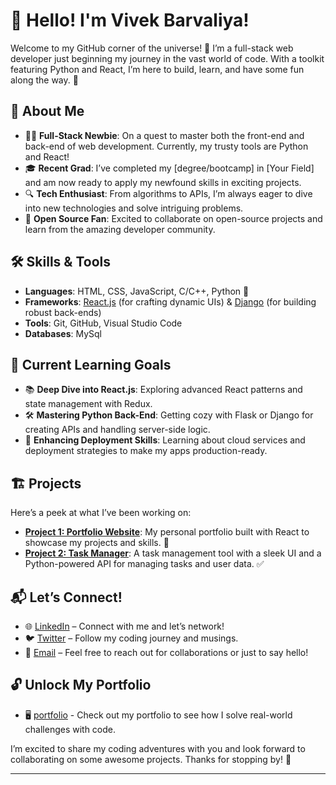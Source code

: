 # 👋 Hello! I'm Vivek Barvaliya!

Welcome to my GitHub corner of the universe! 🌌 I’m a full-stack web developer just beginning my journey in the vast world of code. With a toolkit featuring Python and React, I’m here to build, learn, and have some fun along the way. 🎉

## 🚀 About Me

- 🧑‍💻 **Full-Stack Newbie**: On a quest to master both the front-end and back-end of web development. Currently, my trusty tools are Python and React!
- 🎓 **Recent Grad**: I’ve completed my [degree/bootcamp] in [Your Field] and am now ready to apply my newfound skills in exciting projects.
- 🔍 **Tech Enthusiast**: From algorithms to APIs, I’m always eager to dive into new technologies and solve intriguing problems.
- 🤝 **Open Source Fan**: Excited to collaborate on open-source projects and learn from the amazing developer community.

## 🛠️ Skills & Tools

- **Languages**: HTML, CSS, JavaScript, C/C++, Python 🐍
- **Frameworks**: [React.js](https://reactjs.org/) (for crafting dynamic UIs) & [Django](https://www.djangoproject.com/) (for building robust back-ends)
- **Tools**: Git, GitHub, Visual Studio Code
- **Databases**: MySql

## 🌟 Current Learning Goals

- 📚 **Deep Dive into React.js**: Exploring advanced React patterns and state management with Redux.
- 🛠️ **Mastering Python Back-End**: Getting cozy with Flask or Django for creating APIs and handling server-side logic.
- 🚀 **Enhancing Deployment Skills**: Learning about cloud services and deployment strategies to make my apps production-ready.

## 🏗️ Projects

Here’s a peek at what I’ve been working on:

- **[Project 1: Portfolio Website](https://github.com/Vivek4224/My_Project/tree/main/vivek%20site/responsive-portfolio-website-patrick-main)**: My personal portfolio built with React to showcase my projects and skills. 🌟
- **[Project 2: Task Manager](https://github.com/yourusername/project3)**: A task management tool with a sleek UI and a Python-powered API for managing tasks and user data. ✅

## 📬 Let’s Connect!

- 🌐 [LinkedIn](https://www.linkedin.com/in/vivek-barvaliya/) – Connect with me and let’s network!
- 🐦 [Twitter](https://x.com/VKing2283) – Follow my coding journey and musings.
- 📧 [Email](mailto:vivekbarvaliya4224.com) – Feel free to reach out for collaborations or just to say hello!

## 🔓 Unlock My Portfolio
- 🖥️ [portfolio](https://vivekbarvaliya.netlify.app/) - Check out my portfolio to see how I solve real-world challenges with code.

I’m excited to share my coding adventures with you and look forward to collaborating on some awesome projects. Thanks for stopping by! 🙌

---

